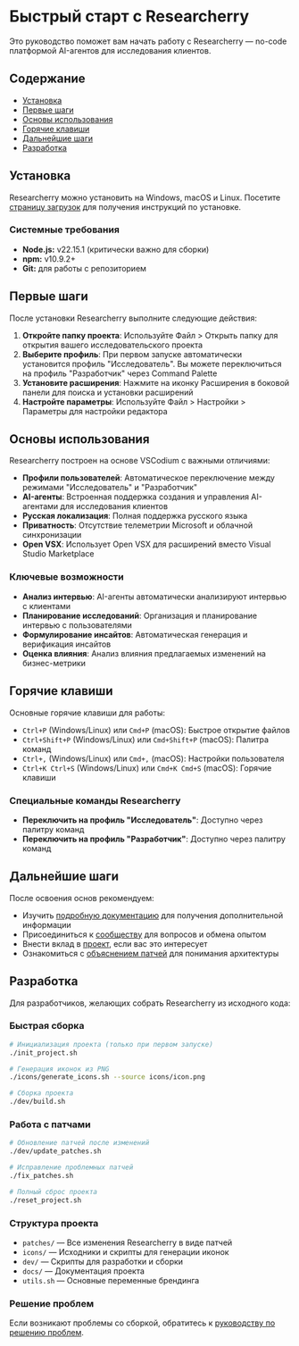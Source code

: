 <!-- order: 5 -->

# Быстрый старт с Researcherry

Это руководство поможет вам начать работу с Researcherry — no-code платформой AI-агентов для исследования клиентов.

## Содержание

- [Установка](#installation)
- [Первые шаги](#first-steps)
- [Основы использования](#basic-usage)
- [Горячие клавиши](#keyboard-shortcuts)
- [Дальнейшие шаги](#next-steps)
- [Разработка](#development)

## <a id="installation"></a>Установка

Researcherry можно установить на Windows, macOS и Linux. Посетите [страницу загрузок](https://github.com/KonstantinRogozhkin/researcherry/releases) для получения инструкций по установке.

### Системные требования

- **Node.js:** v22.15.1 (критически важно для сборки)
- **npm:** v10.9.2+
- **Git:** для работы с репозиторием

## <a id="first-steps"></a>Первые шаги

После установки Researcherry выполните следующие действия:

1. **Откройте папку проекта**: Используйте Файл > Открыть папку для открытия вашего исследовательского проекта
2. **Выберите профиль**: При первом запуске автоматически установится профиль "Исследователь". Вы можете переключиться на профиль "Разработчик" через Command Palette
3. **Установите расширения**: Нажмите на иконку Расширения в боковой панели для поиска и установки расширений
4. **Настройте параметры**: Используйте Файл > Настройки > Параметры для настройки редактора

## <a id="basic-usage"></a>Основы использования

Researcherry построен на основе VSCodium с важными отличиями:

- **Профили пользователей**: Автоматическое переключение между режимами "Исследователь" и "Разработчик"
- **AI-агенты**: Встроенная поддержка создания и управления AI-агентами для исследования клиентов
- **Русская локализация**: Полная поддержка русского языка
- **Приватность**: Отсутствие телеметрии Microsoft и облачной синхронизации
- **Open VSX**: Использует Open VSX для расширений вместо Visual Studio Marketplace

### Ключевые возможности

- **Анализ интервью**: AI-агенты автоматически анализируют интервью с клиентами
- **Планирование исследований**: Организация и планирование интервью с пользователями
- **Формулирование инсайтов**: Автоматическая генерация и верификация инсайтов
- **Оценка влияния**: Анализ влияния предлагаемых изменений на бизнес-метрики

## <a id="keyboard-shortcuts"></a>Горячие клавиши

Основные горячие клавиши для работы:

- `Ctrl+P` (Windows/Linux) или `Cmd+P` (macOS): Быстрое открытие файлов
- `Ctrl+Shift+P` (Windows/Linux) или `Cmd+Shift+P` (macOS): Палитра команд
- `Ctrl+,` (Windows/Linux) или `Cmd+,` (macOS): Настройки пользователя
- `Ctrl+K Ctrl+S` (Windows/Linux) или `Cmd+K Cmd+S` (macOS): Горячие клавиши

### Специальные команды Researcherry

- **Переключить на профиль "Исследователь"**: Доступно через палитру команд
- **Переключить на профиль "Разработчик"**: Доступно через палитру команд

## <a id="next-steps"></a>Дальнейшие шаги

После освоения основ рекомендуем:

- Изучить [подробную документацию](./documentation.md) для получения дополнительной информации
- Присоединиться к [сообществу](https://github.com/KonstantinRogozhkin/researcherry/discussions) для вопросов и обмена опытом
- Внести вклад в [проект](https://github.com/KonstantinRogozhkin/researcherry/blob/master/CONTRIBUTING.md), если вас это интересует
- Ознакомиться с [объяснением патчей](./patch-explanation.md) для понимания архитектуры

## <a id="development"></a>Разработка

Для разработчиков, желающих собрать Researcherry из исходного кода:

### Быстрая сборка

```bash
# Инициализация проекта (только при первом запуске)
./init_project.sh

# Генерация иконок из PNG
./icons/generate_icons.sh --source icons/icon.png

# Сборка проекта
./dev/build.sh
```

### Работа с патчами

```bash
# Обновление патчей после изменений
./dev/update_patches.sh

# Исправление проблемных патчей
./fix_patches.sh

# Полный сброс проекта
./reset_project.sh
```

### Структура проекта

- `patches/` — Все изменения Researcherry в виде патчей
- `icons/` — Исходники и скрипты для генерации иконок
- `dev/` — Скрипты для разработки и сборки
- `docs/` — Документация проекта
- `utils.sh` — Основные переменные брендинга

### Решение проблем

Если возникают проблемы со сборкой, обратитесь к [руководству по решению проблем](../BUILD_TROUBLESHOOTING.md).
